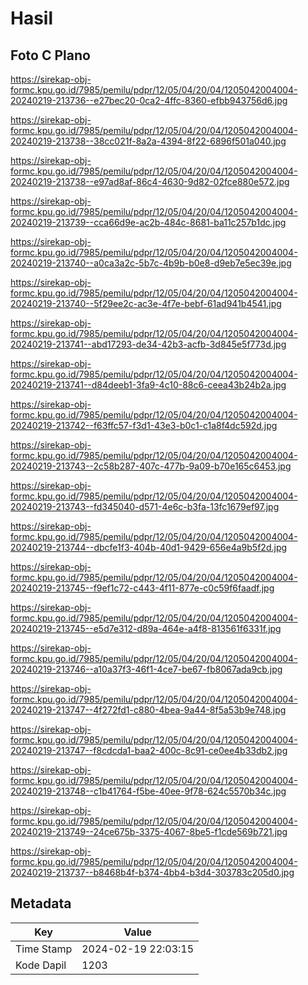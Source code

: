 # Hasil

## Foto C Plano

https://sirekap-obj-formc.kpu.go.id/7985/pemilu/pdpr/12/05/04/20/04/1205042004004-20240219-213736--e27bec20-0ca2-4ffc-8360-efbb943756d6.jpg

https://sirekap-obj-formc.kpu.go.id/7985/pemilu/pdpr/12/05/04/20/04/1205042004004-20240219-213738--38cc021f-8a2a-4394-8f22-6896f501a040.jpg

https://sirekap-obj-formc.kpu.go.id/7985/pemilu/pdpr/12/05/04/20/04/1205042004004-20240219-213738--e97ad8af-86c4-4630-9d82-02fce880e572.jpg

https://sirekap-obj-formc.kpu.go.id/7985/pemilu/pdpr/12/05/04/20/04/1205042004004-20240219-213739--cca66d9e-ac2b-484c-8681-ba11c257b1dc.jpg

https://sirekap-obj-formc.kpu.go.id/7985/pemilu/pdpr/12/05/04/20/04/1205042004004-20240219-213740--a0ca3a2c-5b7c-4b9b-b0e8-d9eb7e5ec39e.jpg

https://sirekap-obj-formc.kpu.go.id/7985/pemilu/pdpr/12/05/04/20/04/1205042004004-20240219-213740--5f29ee2c-ac3e-4f7e-bebf-61ad941b4541.jpg

https://sirekap-obj-formc.kpu.go.id/7985/pemilu/pdpr/12/05/04/20/04/1205042004004-20240219-213741--abd17293-de34-42b3-acfb-3d845e5f773d.jpg

https://sirekap-obj-formc.kpu.go.id/7985/pemilu/pdpr/12/05/04/20/04/1205042004004-20240219-213741--d84deeb1-3fa9-4c10-88c6-ceea43b24b2a.jpg

https://sirekap-obj-formc.kpu.go.id/7985/pemilu/pdpr/12/05/04/20/04/1205042004004-20240219-213742--f63ffc57-f3d1-43e3-b0c1-c1a8f4dc592d.jpg

https://sirekap-obj-formc.kpu.go.id/7985/pemilu/pdpr/12/05/04/20/04/1205042004004-20240219-213743--2c58b287-407c-477b-9a09-b70e165c6453.jpg

https://sirekap-obj-formc.kpu.go.id/7985/pemilu/pdpr/12/05/04/20/04/1205042004004-20240219-213743--fd345040-d571-4e6c-b3fa-13fc1679ef97.jpg

https://sirekap-obj-formc.kpu.go.id/7985/pemilu/pdpr/12/05/04/20/04/1205042004004-20240219-213744--dbcfe1f3-404b-40d1-9429-656e4a9b5f2d.jpg

https://sirekap-obj-formc.kpu.go.id/7985/pemilu/pdpr/12/05/04/20/04/1205042004004-20240219-213745--f9ef1c72-c443-4f11-877e-c0c59f6faadf.jpg

https://sirekap-obj-formc.kpu.go.id/7985/pemilu/pdpr/12/05/04/20/04/1205042004004-20240219-213745--e5d7e312-d89a-464e-a4f8-813561f6331f.jpg

https://sirekap-obj-formc.kpu.go.id/7985/pemilu/pdpr/12/05/04/20/04/1205042004004-20240219-213746--a10a37f3-46f1-4ce7-be67-fb8067ada9cb.jpg

https://sirekap-obj-formc.kpu.go.id/7985/pemilu/pdpr/12/05/04/20/04/1205042004004-20240219-213747--4f272fd1-c880-4bea-9a44-8f5a53b9e748.jpg

https://sirekap-obj-formc.kpu.go.id/7985/pemilu/pdpr/12/05/04/20/04/1205042004004-20240219-213747--f8cdcda1-baa2-400c-8c91-ce0ee4b33db2.jpg

https://sirekap-obj-formc.kpu.go.id/7985/pemilu/pdpr/12/05/04/20/04/1205042004004-20240219-213748--c1b41764-f5be-40ee-9f78-624c5570b34c.jpg

https://sirekap-obj-formc.kpu.go.id/7985/pemilu/pdpr/12/05/04/20/04/1205042004004-20240219-213749--24ce675b-3375-4067-8be5-f1cde569b721.jpg

https://sirekap-obj-formc.kpu.go.id/7985/pemilu/pdpr/12/05/04/20/04/1205042004004-20240219-213737--b8468b4f-b374-4bb4-b3d4-303783c205d0.jpg


## Metadata

| Key        | Value               |
| ---------- | ------------------- |
| Time Stamp | 2024-02-19 22:03:15 |
| Kode Dapil | 1203                |



